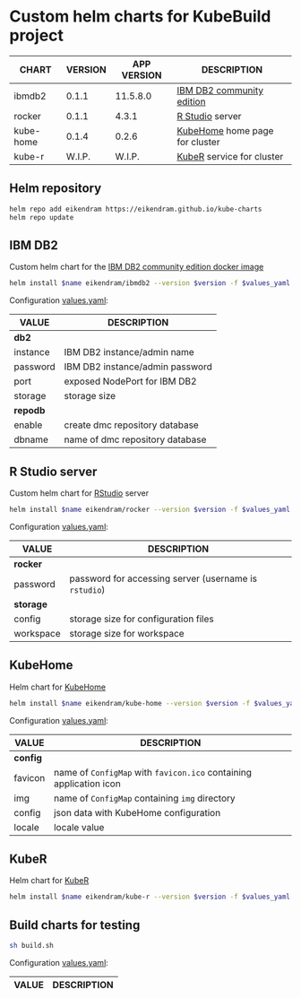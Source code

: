 # Custom helm charts for KubeBuild project

| CHART     | VERSION | APP VERSION | DESCRIPTION
|-----------|---------|-------------|---------------------
| ibmdb2    | 0.1.1   | 11.5.8.0    | [IBM DB2 community edition](https://hub.docker.com/r/ibmcom/db2/)
| rocker    | 0.1.1   | 4.3.1       | [R Studio](https://rocker-project.org/images/versioned/rstudio.html) server
| kube-home | 0.1.4   | 0.2.6       | [KubeHome](https://github.com/EikenDram/kube-home) home page for cluster
| kube-r    | W.I.P.  | W.I.P.      | [KubeR](https://github.com/EikenDram/kube-r) service for cluster

## Helm repository

```sh
helm repo add eikendram https://eikendram.github.io/kube-charts
helm repo update
```

## IBM DB2

Custom helm chart for the [IBM DB2 community edition docker image](https://hub.docker.com/r/ibmcom/db2/)

```sh
helm install $name eikendram/ibmdb2 --version $version -f $values_yaml --namespace $namespace --create-namespace
```

Configuration [values.yaml](charts/ibmdb2/values.yaml):

| VALUE      | DESCRIPTION
|------------|--------------------
| **db2**    |
| instance   | IBM DB2 instance/admin name
| password   | IBM DB2 instance/admin password
| port       | exposed NodePort for IBM DB2
| storage    | storage size
| **repodb** |
| enable     | create dmc repository database
| dbname     | name of dmc repository database

## R Studio server

Custom helm chart for [RStudio](https://rocker-project.org/images/versioned/rstudio.html) server

```sh
helm install $name eikendram/rocker --version $version -f $values_yaml --namespace $namespace --create-namespace
```

Configuration [values.yaml](charts/rocker/values.yaml):

| VALUE       | DESCRIPTION
|-------------|--------------------
| **rocker**  |
| password    | password for accessing server (username is `rstudio`)
| **storage** |
| config      | storage size for configuration files
| workspace   | storage size for workspace

## KubeHome

Helm chart for [KubeHome](https://github.com/EikenDram/kube-home)

```sh
helm install $name eikendram/kube-home --version $version -f $values_yaml --namespace $namespace --create-namespace
```

Configuration [values.yaml](charts/kube-home/values.yaml):

| VALUE      | DESCRIPTION
|------------|--------------------
| **config** |
| favicon    | name of `ConfigMap` with `favicon.ico` containing application icon
| img        | name of `ConfigMap` containing `img` directory
| config     | json data with KubeHome configuration
| locale     | locale value

## KubeR

Helm chart for [KubeR](https://github.com/EikenDram/kube-r)

```sh
helm install $name eikendram/kube-r --version $version -f $values_yaml --namespace $namespace --create-namespace
```

## Build charts for testing

```sh
sh build.sh
```

Configuration [values.yaml](charts/kube-r/values.yaml):

| VALUE      | DESCRIPTION
|------------|--------------------
